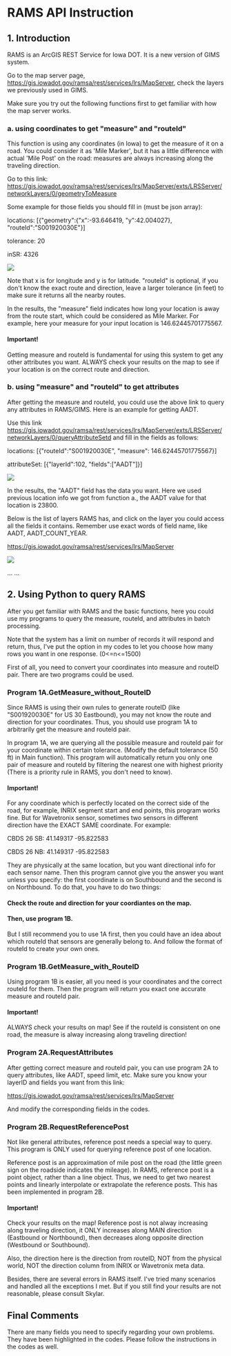 # RAMS API Instruction

## 1. Introduction

RAMS is an ArcGIS REST Service for Iowa DOT. It is a new version of GIMS system.

Go to the map server page, https://gis.iowadot.gov/ramsa/rest/services/lrs/MapServer, check the layers we previously used in GIMS.

Make sure you try out the following functions first to get familiar with how the map server works.

### a. using coordinates to get "measure" and "routeId"

This function is using any coordinates (in Iowa) to get the measure of it on a road. You could consider it as 'Mile Marker', but it has a little difference with actual 'Mile Post' on the road: measures are always increasing along the traveling direction.

Go to this link: https://gis.iowadot.gov/ramsa/rest/services/lrs/MapServer/exts/LRSServer/networkLayers/0/geometryToMeasure

Some example for those fields you should fill in (must be json array):

locations: [{"geometry":{"x":-93.646419, "y":42.004027}, "routeId":"S001920030E"}]

tolerance: 20

inSR: 4326

![](https://github.com/jane212/RAMS_API/blob/master/geotomeasure.png)

Note that x is for longitude and y is for latitude. "routeId" is optional, if you don't know the exact route and direction, leave a larger tolerance (in feet) to make sure it returns all the nearby routes.

In the results, the "measure" field indicates how long your location is away from the route start, which could be considered as Mile Marker. For example, here your measure for your input location is 146.62445701775567.

#### Important!

Getting measure and routeId is fundamental for using this system to get any other attributes you want. ALWAYS check your results on the map to see if your location is on the correct route and direction.

### b. using "measure" and "routeId" to get attributes

After getting the measure and routeId, you could use the above link to query any attributes in RAMS/GIMS. Here is an example for getting AADT.

Use this link https://gis.iowadot.gov/ramsa/rest/services/lrs/MapServer/exts/LRSServer/networkLayers/0/queryAttributeSetd and fill in the fields as follows:

locations: [{"routeId":"S001920030E", "measure": 146.62445701775567}]

attributeSet: [{"layerId":102, "fields":["AADT"]}]

![](https://github.com/jane212/RAMS_API/blob/master/aadt.png)

In the results, the "AADT" field has the data you want. Here we used previous location info we got from function a., the AADT value for that location is 23800.

Below is the list of layers RAMS has, and click on the layer you could access all the fields it contains. Remember use exact words of field name, like AADT, AADT_COUNT_YEAR.

https://gis.iowadot.gov/ramsa/rest/services/lrs/MapServer

![](https://github.com/jane212/RAMS_API/blob/master/layers.png)

... ...

## 2. Using Python to query RAMS

After you get familiar with RAMS and the basic functions, here you could use my programs to query the measure, routeId, and attributes in batch processing.

Note that the system has a limit on number of records it will respond and return, thus, I've put the option in my codes to let you choose how many rows you want in one response. (0<=n<=1500)

First of all, you need to convert your coordinates into measure and routeID pair. There are two programs could be used.

### Program 1A.GetMeasure_without_RouteID

Since RAMS is using their own rules to generate routeID (like "S001920030E" for US 30 Eastbound), you may not know the route and direction for your coordinates. Thus, you should use program 1A to arbitrarily get the measure and routeId pair. 

In program 1A, we are querying all the possible measure and routeId pair for your coordinate within certain tolerance. (Modify the default tolerance (50 ft) in Main function). This program will automatically return you only one pair of measure and routeId by filtering the nearest one with highest priority (There is a priority rule in RAMS, you don't need to know).

#### Important!

For any coordinate which is perfectly located on the correct side of the road, for example, INRIX segment start and end points, this program works fine. But for Wavetronix sensor, sometimes two sensors in different direction have the EXACT SAME coordinate. For example:

CBDS 26 SB: 41.149317	-95.822583

CBDS 26 NB: 41.149317	-95.822583

They are physically at the same location, but you want directional info for each sensor name. Then this program cannot give you the answer you want unless you specify: the first coordinate is on Southbound and the second is on Northbound. To do that, you have to do two things:

#### Check the route and direction for your coordiantes on the map.
#### Then, use program 1B.

But I still recommend you to use 1A first, then you could have an idea about which routeId that sensors are generally belong to. And follow the format of routeId to create your own ones.

### Program 1B.GetMeasure_with_RouteID

Using program 1B is easier, all you need is your coordinates and the correct routeId for them. Then the program will return you exact one accurate measure and routeId pair.

#### Important!

ALWAYS check your results on map! See if the routeId is consistent on one road, the measure is alway increasing along traveling direction!

### Program 2A.RequestAttributes

After getting correct measure and routeId pair, you can use program 2A to query attributes, like AADT, speed limit, etc. Make sure you know your layerID and fields you want from this link:

https://gis.iowadot.gov/ramsa/rest/services/lrs/MapServer

And modify the corresponding fields in the codes.

### Program 2B.RequestReferencePost

Not like general attributes, reference post needs a special way to query. This program is ONLY used for querying reference post of one location.

Reference post is an approximation of mile post on the road (the little green sign on the roadside indicates the mileage). In RAMS, reference post is a point object, rather than a line object. Thus, we need to get two nearest points and linearly interpolate or extrapolate the reference posts. This has been implemented in program 2B.

#### Important!

Check your results on the map! Reference post is not alway increasing along traveling direction, it ONLY increases along MAIN direction (Eastbound or Northbound), then decreases along opposite direction (Westbound or Southbound). 

Also, the direction here is the direction from routeID, NOT from the physical world, NOT the direction column from INRIX or Wavetronix meta data.

Besides, there are several errors in RAMS itself. I've tried many scenarios and handled all the exceptions I met. But if you still find your results are not reasonable, please consult Skylar.

## Final Comments

There are many fields you need to specify regarding your own problems. They have been highlighted in the codes. Please follow the instructions in the codes as well.








